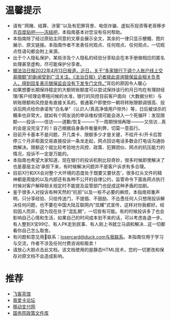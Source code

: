 # 温馨提示
* 请有''网赌、结算、涉案''以及有犯罪背景、电信诈骗、虚拟币投资等老哥移步去[百度贴吧——冻结吧](https://tieba.baidu.com/p/6267641790)，本指南基本对您没有任何帮助。
* 本指南除了经过原贴主同意的文章会展示全文，其余的一律只显示梗概、图片展示、原文链接。本指南作者不发表任何观点、任何观点、任何观点，一切观点性语句都会附上来源。
* 出于个人隐私保护，某些涉及个人隐私的经验分享贴会在本手册做相应的匿名处理甚至虚构，尽可能保护分享者。
* [据法治日报2022年4月13日报道，近日，关于“多家银行下调个人账户线上交易限额”的新闻受到广泛关注。《法治日报》记者就此咨询银保监会相关负责人，得到回复表示银保监会没有下发专门文件。”](https://finance.ifeng.com/c/8FEH9yS4LL6)背后的原因令人暖心
* 如果想要长期保持稳定的大额转账额度可以尝试保持该行的月日均在有理财经理/客户经理会寒暄问候的水准，银行的风控目前客户面向（大数据分析）与转账限额和风控是有直接关系的。普通客户即使你一朝将转账限额调很高、投诉后网点给你承诺有"白名单"（认识人/真高净值用户除外）等，日后被误杀的概率也非常大，就如有个网友说的申诉维权很可能会进入一个死循环：发现限额——投诉——信访——道歉/恢复———下一周期悄悄再限———又信访…真的会是没完没了的！自己根据自身条件衡量利弊，切莫一意孤行。
* 目前开卡基本不是问题，开几类卡、限额多少才是关键，不给开卡/开卡后暂停三个月非柜面交易直接投诉一条龙走起，网点回访电话多数会打电话沟通协商解决。限额这个就比较考验地方风控、政策、犯罪团伙、网点的抗压能力的情况，投诉不一定是万能的。
* 本指南也希望大家知道，现在银行的投诉机制比较奇妙，很多时候即使解决了也是基层主动'承担下来，有时候解决问题并不是客户诉求有多合理。
* 目前X行和XX会对整个大环境的态度处于既要又要状态'，很多红头文件的精神都是周旋的以及内部还有各种不公开的自律公约，监管命令下面各网点执行时候对客户解释相关规定时不能提及监管部门也促成这种矛盾的加剧。
* 鉴于很多人对投诉有种天然的“抗拒”以及一些不必要的麻烦，本指南郑重声明，只分享经验、只给传送门，不提倡、不鼓励、不怂恿任何人只想用投诉解决任何问题，也不要在中国大陆互联网内“炫耀”式宣传，这样对你我都好。经验因人而异，因为现在处于“混乱期”，一切皆有可能。有的时候投诉多了也会影响自己心情和生活，如果自己的时间成本划不来的话，可以考虑各退一步。有人整到X宝99亿、有人PK走到民事、有人刚上书就立马调和解决...这一切都看你自己怎么取舍。
* 有问题和意见用📧联系：losercard@duck.com与我联系。本指南仅用于学习与交流，作者不涉及任何付费咨询和贩卖！
* 请放心大胆点击此文档，该文档使用的是静态HTML技术，您的一切更改和保存对原文档不会造成影响。
# 推荐
* [飞客茶馆](https://www.flyert.com/)
* [我爱卡论坛](https://bbs.51credit.com)
* [移动支付网](https://www.mpaypass.com.cn)
* [国务院政策文件库](http://www.gov.cn/zhengce/zhengcewenjianku/index.htm)
